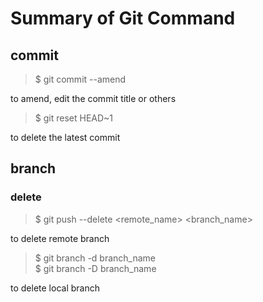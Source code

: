 # Summary of Git Command

## commit
>$ git commit --amend 

to amend, edit the commit title or others
>$ git reset HEAD~1

to delete the latest commit

## branch
### delete
>$ git push --delete <remote_name> <branch_name>

to delete remote branch

>$ git branch -d branch_name</br>
$ git branch -D branch_name

to delete local branch
